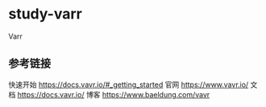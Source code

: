 # study-varr #
Varr

## 参考链接 ##
快速开始 https://docs.vavr.io/#_getting_started
官网 https://www.vavr.io/
文档 https://docs.vavr.io/
博客 https://www.baeldung.com/vavr